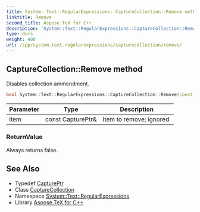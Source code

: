 ```yaml
---
title: System::Text::RegularExpressions::CaptureCollection::Remove method
linktitle: Remove
second_title: Aspose.TeX for C++
description: 'System::Text::RegularExpressions::CaptureCollection::Remove method. Disables collection ammendment in C++.'
type: docs
weight: 400
url: /cpp/system.text.regularexpressions/capturecollection/remove/
---
```

## CaptureCollection::Remove method


Disables collection ammendment.

```cpp
bool System::Text::RegularExpressions::CaptureCollection::Remove(const CapturePtr &item) override
```


| Parameter | Type | Description |
| --- | --- | --- |
| item | const CapturePtr\& | Item to remove; ignored. |

### ReturnValue

Always returns false.

## See Also

* Typedef [CapturePtr](../../captureptr/)
* Class [CaptureCollection](../)
* Namespace [System::Text::RegularExpressions](../../)
* Library [Aspose.TeX for C++](../../../)
